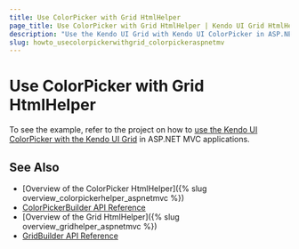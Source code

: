 ```yaml
---
title: Use ColorPicker with Grid HtmlHelper
page_title: Use ColorPicker with Grid HtmlHelper | Kendo UI Grid HtmlHelper
description: "Use the Kendo UI Grid with Kendo UI ColorPicker in ASP.NET MVC applications."
slug: howto_usecolorpickerwithgrid_colorpickeraspnetmv
---
```


# Use ColorPicker with Grid HtmlHelper

To see the example, refer to the project on how to [use the Kendo UI ColorPicker with the Kendo UI Grid](https://github.com/telerik/ui-for-aspnet-mvc-examples/tree/master/grid/grid-contains-color-picker) in ASP.NET MVC applications.

## See Also

* [Overview of the ColorPicker HtmlHelper]({% slug overview_colorpickerhelper_aspnetmvc %})
* [ColorPickerBuilder API Reference](../../../kendo-ui/api/Kendo.Mvc.UI.Fluent/ColorPickerBuilder)
* [Overview of the Grid HtmlHelper]({% slug overview_gridhelper_aspnetmvc %})
* [GridBuilder API Reference](../../../kendo-ui/api/Kendo.Mvc.UI.Fluent/GridBuilder)
